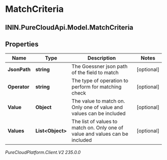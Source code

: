 # MatchCriteria

## ININ.PureCloudApi.Model.MatchCriteria

## Properties

|Name | Type | Description | Notes|
|------------ | ------------- | ------------- | -------------|
| **JsonPath** | **string** | The Goessner json path of the field to match | [optional] |
| **Operator** | **string** | The type of operation to perform for matching check | [optional] |
| **Value** | **Object** | The value to match on. Only one of value and values can be included | [optional] |
| **Values** | **List&lt;Object&gt;** | The list of values to match on. Only one of value and values can be included | [optional] |



_PureCloudPlatform.Client.V2 235.0.0_
